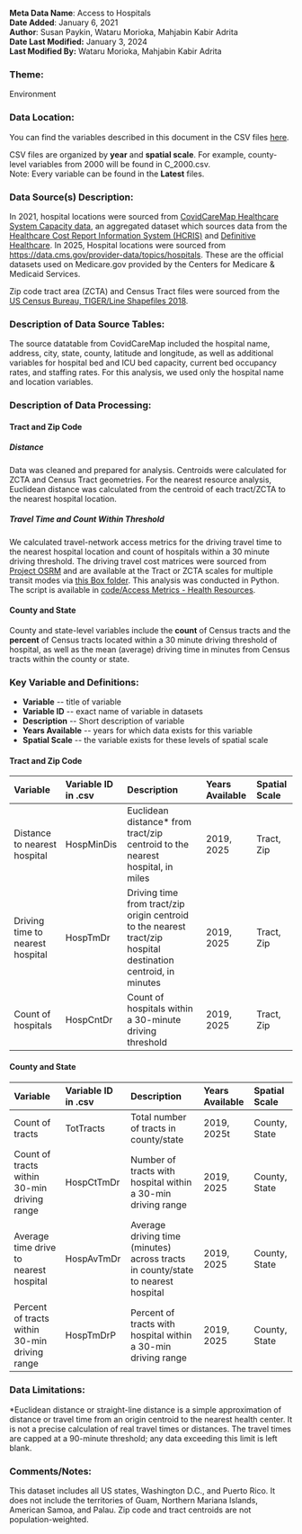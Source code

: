 **Meta Data Name**: Access to Hospitals  
**Date Added**: January 6, 2021  
**Author**: Susan Paykin, Wataru Morioka, Mahjabin Kabir Adrita  
**Date Last Modified:** January 3, 2024  
**Last Modified By:** Wataru Morioka, Mahjabin Kabir Adrita

### Theme: 
Environment

### Data Location: 
You can find the variables described in this document in the CSV files [here](../full_tables).  

CSV files are organized by **year** and **spatial scale**. For example, county-level variables from 2000 will be found in C_2000.csv.  
Note: Every variable can be found in the **Latest** files.

### Data Source(s) Description:  
In 2021, hospital locations were sourced from [CovidCareMap Healthcare System Capacity data](https://github.com/covidcaremap/covid19-healthsystemcapacity/tree/master/data), an aggregated dataset which sources data from the [Healthcare Cost Report Information System (HCRIS)](https://www.cms.gov/Research-Statistics-Data-and-Systems/Downloadable-Public-Use-Files/Cost-Reports/Hospital-2010-form) and [Definitive Healthcare](https://coronavirus-resources.esri.com/datasets/definitivehc::definitive-healthcare-usa-hospital-beds?geometry=125.859%2C-16.820%2C-150.821%2C72.123). In 2025, Hospital locations were sourced from https://data.cms.gov/provider-data/topics/hospitals. These are the official datasets used on Medicare.gov provided by the Centers for Medicare & Medicaid Services.

Zip code tract area (ZCTA) and Census Tract files were sourced from the [US Census Bureau, TIGER/Line Shapefiles 2018](https://www.census.gov/geographies/mapping-files/time-series/geo/carto-boundary-file.html). 

### Description of Data Source Tables: 
The source datatable from CovidCareMap included the hospital name, address, city, state, county, latitude and longitude, as well as additional variables for hospital bed and ICU bed capacity, current bed occupancy rates, and staffing rates. For this analysis, we used only the hospital name and location variables. 

### Description of Data Processing: 

#### Tract and Zip Code

##### Distance
Data was cleaned and prepared for analysis. Centroids were calculated for ZCTA and Census Tract geometries. For the nearest resource analysis, Euclidean distance was calculated from the centroid of each tract/ZCTA to the nearest hospital location.

##### Travel Time and Count Within Threshold
We calculated travel-network access metrics for the driving travel time to the nearest hospital location and count of hospitals within a 30 minute driving threshold. The driving travel cost matrices were sourced from [Project OSRM](http://project-osrm.org/) and are available at the Tract or ZCTA scales for multiple transit modes via [this Box folder](https://uchicago.app.box.com/s/ae2mtsw7f5tb4rhciczufdxd0owc23as). This analysis was conducted in Python. The script is available in [code/Access Metrics - Health Resources](https://github.com/GeoDaCenter/opioid-policy-scan/tree/fc3d94053dd1941a96a5945d73cc6f4845453484/code/Access%20Metrics%20-%20Health%20Resources).

#### County and State 
County and state-level variables include the **count** of Census tracts and the **percent** of Census tracts located within a 30 minute driving threshold of hospital, as well as the mean (average) driving time in minutes from Census tracts within the county or state. 

### Key Variable and Definitions:

- **Variable** -- title of variable
- **Variable ID** -- exact name of variable in datasets
- **Description** -- Short description of variable
- **Years Available** -- years for which data exists for this variable
- **Spatial Scale** -- the variable exists for these levels of spatial scale

#### Tract and Zip Code
| Variable | Variable ID in .csv | Description | Years Available | Spatial Scale |
|:---------|:--------------------|:------------|:----------------|:--------------|
| Distance to nearest hospital | HospMinDis | Euclidean distance* from tract/zip centroid to the nearest hospital, in miles | 2019, 2025 | Tract, Zip |
| Driving time to nearest hospital | HospTmDr | Driving time from tract/zip origin centroid to the nearest tract/zip hospital destination centroid, in minutes | 2019, 2025 | Tract, Zip |
| Count of hospitals | HospCntDr | Count of hospitals within a 30-minute driving threshold | 2019, 2025 | Tract, Zip |

#### County and State
| Variable | Variable ID in .csv | Description | Years Available | Spatial Scale |
|:---------|:--------------------|:------------|:----------------|:--------------|
| Count of tracts | TotTracts | Total number of tracts in county/state | 2019, 2025t | County, State |
| Count of tracts within 30-min driving range | HospCtTmDr | Number of tracts with hospital within a 30-min driving range | 2019, 2025 | County, State |
| Average time drive to nearest hospital | HospAvTmDr | Average driving time (minutes) across tracts in county/state to nearest hospital | 2019, 2025 | County, State |
| Percent of tracts within 30-min driving range | HospTmDrP | Percent of tracts with hospital within a 30-min driving range | 2019, 2025 | County, State |

### Data Limitations:
*Euclidean distance or straight-line distance is a simple approximation of distance or travel time from an origin centroid to the nearest health center. It is not a precise calculation of real travel times or distances. The travel times are capped at a 90-minute threshold; any data exceeding this limit is left blank.

### Comments/Notes:
This dataset includes all US states, Washington D.C., and Puerto Rico. It does not include the territories of Guam, Northern Mariana Islands, American Samoa, and Palau. Zip code and tract centroids are not population-weighted.
